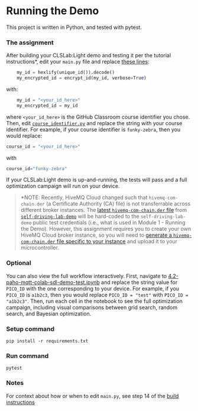# Running the Demo
This project is written in Python, and tested with pytest.

### The assignment

After building your CLSLab:Light demo and testing it per the tutorial instructions\*, edit your `main.py` file and replace [these lines](https://github.com/sparks-baird/self-driving-lab-demo/blob/7b9a2a9bc4a5079b03907ffd5c758094217d3872/src/public_mqtt_sdl_demo/main.py#L59-L60):

```python
    my_id = hexlify(unique_id()).decode()
    my_encrypted_id = encrypt_id(my_id, verbose=True)
```

with:

```python
    my_id = "<your_id_here>"
    my_encrypted_id = my_id
```

where `<your_id_here>` is the GitHub Classroom course identifier you chose. Then, edit [`course_identifier.py`](course_identifier.py) and replace the string with your course identifier. For example, if your course identifier is `funky-zebra`, then you would replace:

```python
course_id = "<your_id_here>"
```

with
```python
course_id="funky-zebra"
```

If your CLSLab:Light demo is up-and-running, the tests will pass and a full optimization campaign will run on your device.

> \*NOTE: Recently, HiveMQ Cloud changed such that `hivemq-com-chain.der` (a Certificate Authority (CA) file) is not transferrable across different broker instances. The [latest `hivemq-com-chain.der` file](https://raw.githubusercontent.com/sparks-baird/self-driving-lab-demo/main/src/public_mqtt_sdl_demo/hivemq-com-chain.der) from [`self-driving-lab-demo`](https://github.com/sparks-baird/self-driving-lab-demo) will be hard-coded to the `self-driving-lab-demo` public test credentials (i.e., what is used in Module 1 - Running the Demo). However, this assignment requires you to create your own HiveMQ Cloud broker instance, so you will need to [generate a `hivemq-com-chain.der` file specific to your instance](https://colab.research.google.com/github/sparks-baird/self-driving-lab-demo/blob/main/notebooks/7.2.1-hivemq-openssl-certificate.ipynb) and upload it to your microcontroller.

### Optional

You can also view the full workflow interactively. First, navigate to [4.2-paho-mqtt-colab-sdl-demo-test.ipynb](https://colab.research.google.com/github/sparks-baird/self-driving-lab-demo/blob/main/notebooks/4.2-paho-mqtt-colab-sdl-demo-test.ipynb) and replace the string value for `PICO_ID` with the one corresponding to your device. For example, if you `PICO_ID` is `a1b2c3`, then you would replace `PICO_ID = "test"` with `PICO_ID = "a1b2c3"`. Then, run each cell in the notebook to see the full optimization campaign, including visual comparisons between grid search, random search, and Bayesian optimization.

### Setup command
`pip install -r requirements.txt`

### Run command
`pytest`

### Notes
For context about how or when to edit `main.py`, see step 14 of the [build instructions](https://doi.org/10.1016/j.xpro.2023.102329)